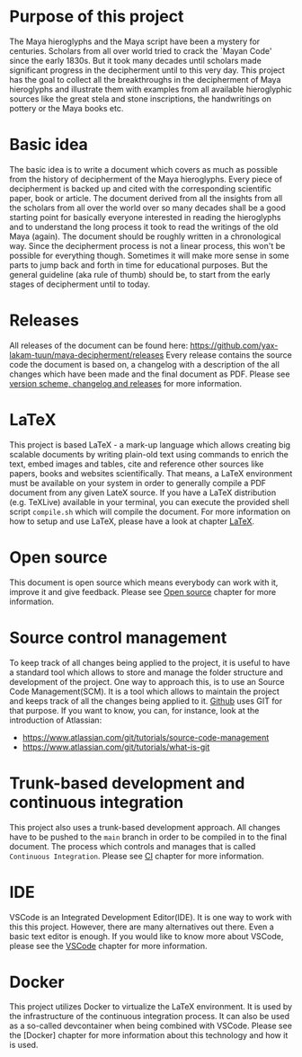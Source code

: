 # Purpose of this project
The Maya hieroglyphs and the Maya script have been a mystery for centuries.
Scholars from all over world tried to crack the `Mayan Code' since the early 1830s.
But it took many decades until scholars made significant progress in the decipherment until to
this very day.
This project has the goal to collect all the breakthroughs in the decipherment of Maya hieroglyphs
and illustrate them with examples from all available hieroglyphic sources like the great stela and 
stone inscriptions, the handwritings on pottery or the Maya books etc.

# Basic idea
The basic idea is to write a document which covers as much as possible from the history of 
decipherment of the Maya hieroglyphs.
Every piece of decipherment is backed up and cited with the corresponding scientific paper, book
or article.
The document derived from all the insights from all the scholars from all over the world over
so many decades shall be a good starting point for basically everyone interested in reading
the hieroglyphs and to understand the long process it took to read the writings of the old 
Maya (again).
The document should be roughly written in a chronological way.
Since the decipherment process is not a linear process, this won't be possible for everything 
though. 
Sometimes it will make more sense in some parts to jump back and forth in time for 
educational purposes.
But the general guideline (aka rule of thumb) should be, to start from the early stages of 
decipherment until to today.

# Releases
All releases of the document can be found here: 
https://github.com/yax-lakam-tuun/maya-decipherment/releases
Every release contains the source code the document is based on, a changelog with a description 
of the all changes which have been made and the final document as PDF.
Please see [version scheme, changelog and releases](documentation/releases.md) 
for more information.

# LaTeX
This project is based LaTeX - a mark-up language which allows creating big scalable documents 
by writing plain-old text using commands to enrich the text, embed images and tables, cite and 
reference other sources like papers, books and websites scientifically.
That means, a LaTeX environment must be available on your system in order to generally compile 
a PDF document from any given LateX source.
If you have a LaTeX distribution (e.g. TeXLive) available in your terminal, you can execute
the provided shell script `compile.sh` which will compile the document.
For more information on how to setup and use LaTeX, 
please have a look at chapter [LaTeX](documentation/latex.md).

# Open source
This document is open source which means everybody can work with it, improve it and give feedback.
Please see [Open source](documentation/open-source.md) chapter for more information.

# Source control management
To keep track of all changes being applied to the project, it is useful to have a standard tool 
which allows to store and manage the folder structure and development of the project.
One way to approach this, is to use an Source Code Management(SCM).
It is a tool which allows to maintain the project and keeps track of all the changes 
being applied to it.
[Github](github.com) uses GIT for that purpose.
If you want to know, you can, for instance, look at the introduction of Atlassian: 
* https://www.atlassian.com/git/tutorials/source-code-management
* https://www.atlassian.com/git/tutorials/what-is-git

# Trunk-based development and continuous integration
This project also uses a trunk-based development approach.
All changes have to be pushed to the `main` branch in order to be compiled in to the final document.
The process which controls and manages that is called `Continuous Integration`.
Please see [CI](documentation/continuous-integration.md) chapter for more information.

# IDE
VSCode is an Integrated Development Editor(IDE).
It is one way to work with this this project.
However, there are many alternatives out there.
Even a basic text editor is enough.
If you would like to know more about VSCode, please see the [VSCode](documentation/vscode.md) chapter for more information.

# Docker
This project utilizes Docker to virtualize the LaTeX environment.
It is used by the infrastructure of the continuous integration process.
It can also be used as a so-called devcontainer when being combined with VSCode.
Please see the [Docker] chapter for more information about this technology and how it is used.
